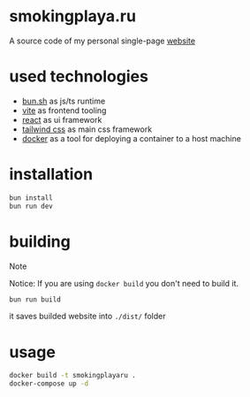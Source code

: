 # smokingplaya.ru
A source code of my personal single-page [website](https://smokingplaya.ru)

# used technologies
* [bun.sh](https://bun.sh/) as js/ts runtime
* [vite](https://vitejs.dev/) as frontend tooling
* [react](https://react.dev/) as ui framework
* [tailwind css](https://tailwindcss.com/) as main css framework
* [docker](https://docker.com/) as a tool for deploying a container to a host machine

# installation
```bash
bun install
bun run dev
```

# building
> [!NOTE]
>
> Notice: If you are using ``docker build``  you don't need to build it.
```bash
bun run build
```
it saves builded website into ``./dist/`` folder

# usage

```bash
docker build -t smokingplayaru .
docker-compose up -d
```